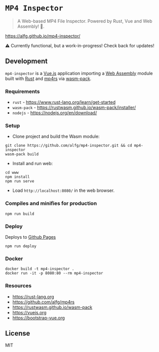 # `MP4 Inspector`
> A Web-based MP4 File Inspector. Powered by Rust, Vue and Web Assembly! 🦀.

https://alfg.github.io/mp4-inspector/

⚠️ Currently functional, but a work-in-progress! Check back for updates!

## Development
`mp4-inspector` is a [Vue.js](https://vuejs.org/) application importing a [Web Assembly](https://webassembly.org/) module built with [Rust](https://www.rust-lang.org) and [mp4rs](https://github.com/alfg/mp4rs) via [wasm-pack](https://rustwasm.github.io/wasm-pack).

### Requirements
* `rust` - https://www.rust-lang.org/learn/get-started
* `wasm-pack` - https://rustwasm.github.io/wasm-pack/installer/
* `nodejs` - https://nodejs.org/en/download/

### Setup 
* Clone project and build the Wasm module:
```
git clone https://github.com/alfg/mp4-inspector.git && cd mp4-inspector
wasm-pack build
```

* Install and run web:
```
cd www
npm install
npm run serve
```

* Load `http://localhost:8080/` in the web browser.

### Compiles and minifies for production
```
npm run build
```

### Deploy
Deploys to [Github Pages](https://pages.github.com/)
```
npm run deploy
```

### Docker
```
docker build -t mp4-inspector .
docker run -it -p 8080:80 --rm mp4-inspector
```

### Resources
* https://rust-lang.org
* https://github.com/alfg/mp4rs
* https://rustwasm.github.io/wasm-pack
* https://vuejs.org
* https://bootstrap-vue.org

## License
MIT